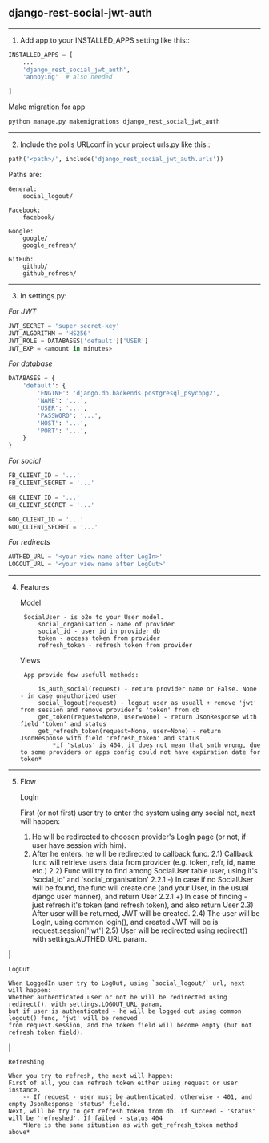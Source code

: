 django-rest-social-jwt-auth
---------------------------
***
1. Add app to your INSTALLED_APPS setting like this::
```python
INSTALLED_APPS = [
    ...
    'django_rest_social_jwt_auth',
    'annoying'  # also needed

]
```
Make migration for app
```python
python manage.py makemigrations django_rest_social_jwt_auth
```
***
2. Include the polls URLconf in your project urls.py like this::
```python
path('<path>/', include('django_rest_social_jwt_auth.urls'))
```

Paths are:

    General:
        social_logout/
        
    Facebook:
        facebook/

    Google:
        google/
        google_refresh/

    GitHub:
        github/
        github_refresh/

***
3. In settings.py:

*For JWT*
```python
JWT_SECRET = 'super-secret-key'
JWT_ALGORITHM = 'HS256'
JWT_ROLE = DATABASES['default']['USER']
JWT_EXP = <amount in minutes>
```

*For database*
```python
DATABASES = {
    'default': {
        'ENGINE': 'django.db.backends.postgresql_psycopg2',
        'NAME': '...',
        'USER': '...',
        'PASSWORD': '...',
        'HOST': '...',
        'PORT': '...',
    }
}
```

*For social*
```python
FB_CLIENT_ID = '...'
FB_CLIENT_SECRET = '...'

GH_CLIENT_ID = '...'
GH_CLIENT_SECRET = '...'

GOO_CLIENT_ID = '...'
GOO_CLIENT_SECRET = '...'
```

*For redirects*
```python
AUTHED_URL = '<your view name after LogIn>'
LOGOUT_URL = '<your view name after LogOut>'
```
***
4. Features

    Model
   
        SocialUser - is o2o to your User model.
            social_organisation - name of provider
            social_id - user id in provider db
            token - access token from provider
            refresh_token - refresh token from provider

    Views

        App provide few usefull methods:

            is_auth_social(request) - return provider name or False. None - in case unauthorized user
            social_logout(request) - logout user as usuall + remove 'jwt' from session and remove provider's 'token' from db
            get_token(request=None, user=None) - return JsonResponse with field 'token' and status
            get_refresh_token(request=None, user=None) - return JsonResponse with field 'refresh_token' and status
                *if 'status' is 404, it does not mean that smth wrong, due to some providers or apps config could not have expiration date for token*
***

5. Flow


    LogIn

    First (or not first) user try to enter the system using any social net, next will happen:
    1) He will be redirected to choosen provider's LogIn page (or not, if user have session with him).
    2) After he enters, he will be redirected to callback func.
        2.1) Callback func will retrieve users data from provider (e.g. token, refr, id, name etc.)
        2.2) Func will try to find among SocialUser table user, using it's 'social_id' and 'social_organisation'
            2.2.1 -) In case if no SocialUser will be found, the func will create one (and your User, in the usual django user manner), and return User
            2.2.1 +) In case of finding - just refresh it's token (and refresh token), and also return User
        2.3) After user will be returned, JWT will be created.
        2.4) The user will be LogIn, using common login(), and created JWT will be is request.session['jwt']
        2.5) User will be redirected using redirect() with settings.AUTHED_URL param.
   
|

    LogOut

    When LoggedIn user try to LogOut, using `social_logout/` url, next will happen:
    Whether authenticated user or not he will be redirected using redirect(), with settings.LOGOUT_URL param,
    but if user is authenticated - he will be logged out using common logout() func, 'jwt' will be removed
    from request.session, and the token field will become empty (but not refresh token field).

|

    Refreshing

    When you try to refresh, the next will happen:
    First of all, you can refresh token either using request or user instance.
        -- If request - user must be authenticated, otherwise - 401, and empty JsonResponse 'status' field.
    Next, will be try to get refresh token from db. If succeed - 'status' will be 'refreshed'. If failed - status 404
        *Here is the same situation as with get_refresh_token method above*
    
        